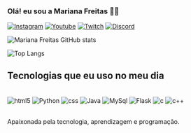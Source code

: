 
### Olá! eu sou a Mariana Freitas 🖐🏻

[![Instagram](https://img.shields.io/badge/Instagram-E4405F?style=for-the-badge&logo=instagram&logoColor=white)](https://www.instagram.com/m1_vulgomari/)
[![Youtube](https://img.shields.io/badge/YouTube-FF0000?style=for-the-badge&logo=youtube&logoColor=white)](https://www.youtube.com/@MarianaFreitas-uz6eh)
[![Twitch](https://img.shields.io/badge/Twitch-9146FF?style=for-the-badge&logo=twitch&logoColor=white)](https://www.twitch.tv/mari__coffee)
[![Discord](https://img.shields.io/badge/Discord-7289DA?style=for-the-badge&logo=discord&logoColor=white)](marigfr.714883664189849650)

![Mariana Freitas GitHub stats](https://github-readme-stats.vercel.app/api?username=MarianaFreitas02&show_icons=true&theme=dracula)

![Top Langs](https://github-readme-stats.vercel.app/api/top-langs/?username=MarianaFreitas02&hide_progress=true)

## Tecnologias que eu uso no meu dia

<div style="display: inline_block"><br/>
    <img align="center" alt="html5" src= "https://img.shields.io/badge/HTML5-E34F26?style=for-the-badge&logo=html5&logoColor=white"/>
    <img align="center" alt="Python" src= "https://img.shields.io/badge/Python-3776AB?style=for-the-badge&logo=python&logoColor=white"/>
    <img align="center" alt="css" src= "https://img.shields.io/badge/CSS-239120?&style=for-the-badge&logo=css3&logoColor=white"/>
    <img align="center" alt="Java" src= "https://img.shields.io/badge/Java-ED8B00?style=for-the-badge&logo=openjdk&logoColor=white"/>
    <img align="center" alt="MySql" src= "https://img.shields.io/badge/MySQL-00000F?style=for-the-badge&logo=mysql&logoColor=white"/>
    <img align="center" alt="Flask" src= "https://img.shields.io/badge/Flask-000000?style=for-the-badge&logo=flask&logoColor=white"/>
    <img align="center" alt="c" src= "https://img.shields.io/badge/C-00599C?style=for-the-badge&logo=c&logoColor=white"/>
    <img align="center" alt="c++" src= "https://img.shields.io/badge/C%2B%2B-00599C?style=for-the-badge&logo=c%2B%2B&logoColor=white"/>
    
</div><br/>

Apaixonada pela tecnologia, aprendizagem e programação.


